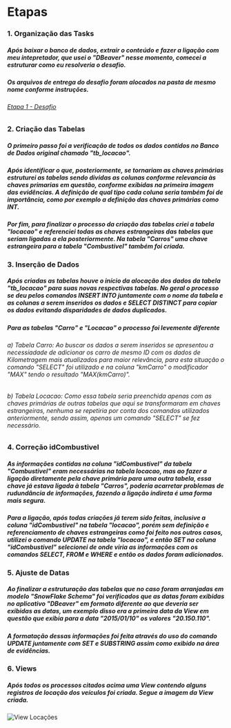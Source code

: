 # Etapas
### 1. Organização das Tasks
  ##### Após baixar o banco de dados, extrair o conteúdo e fazer a ligação com meu intepretador, que usei o "DBeaver" nesse momento, comecei a estruturar como eu resolveria o desafio.
  ##### Os arquivos de entrega do desafio foram alocados na pasta de mesmo nome conforme instruções. 
  ###### [Etapa 1 - Desafio](/Sprint_2/desafio) 

### 2. Criação das Tabelas
  ##### O primeiro passo foi a verificação de todos os dados contidos no Banco de Dados original chamado "tb_locacao".
  ##### Após identificar o que, posteriormente, se tornariam as chaves primárias estruturei as tabelas sendo dividas as colunas conforme relevancia às chaves primarias em questão, conforme exibidas na primeira imagem das evidências. A definição de qual tipo cada coluna seria também foi de importância, como por exemplo a definição das chaves primárias como INT.
  ##### Por fim, para finalizar o processo da criação das tabelas criei a tabela "locacao" e referenciei todas as chaves estrangeiras das tabelas que seriam ligadas a ela posteriormente. Na tabela "Carros" uma chave estrangeira para a tabela "Combustivel" também foi criada.

### 3. Inserção de Dados
  ##### Após criadas as tabelas houve o início da alocação dos dados da tabela "tb_locacao" para suas novas respectivas tabelas. No geral o processo se deu pelos comandos INSERT INTO juntamente com o nome da tabela e as colunas a serem inseridos os dados e SELECT DISTINCT para copiar os dados evitando disparidades de dados duplicados.
  ##### Para as tabelas "Carro" e "Locacao" o processo foi levemente diferente
   ###### a) Tabela Carro: Ao buscar os dados a serem inseridos se apresentou a necessiadade de adicionar os carro de mesmo ID com os dados de Kilometragem mais atualizados para maior relevância, para esta situação o comando "SELECT" foi utilizado e na coluna "kmCarro" o modificador "MAX" tendo o resultado "MAX(kmCarro)".
   ###### b) Tabela Locacao: Como essa tabela seria preenchida apenas com as chaves primárias de outras tabelas que aqui se transformaram em chaves estrangeiras, nenhuma se repetiria por conta dos comandos utilizados anteriormente, sendo assim, apenas um comando "SELECT" se fez necessário.

### 4. Correção idCombustivel
  ##### As informações contidas na coluna "idCombustivel" da tabela "Combustivel" eram necessárias na tabela locacao, mas ao fazer a ligação diretamente pela chave primária para uma outra tabela, essa chave já estava ligada à tabela "Carros", poderia acarretar problemas de rudundância de informações, fazendo a ligação indireta é uma forma mais segura. 
  ##### Para a ligação, após todas criações já terem sido feitas, inclusive a coluna "idCombustivel" na tabela "locacao", porém sem definição e referenciamento de chaves estrangeiras como foi feito nos outros casos, utilizei o comando UPDATE na tabela "locacao", e então SET na coluna "idCombustivel" selecionei de onde viria as informações com os comandos SELECT, FROM e WHERE e então os dados foram adicionados.

### 5. Ajuste de Datas
  ##### Ao finalizar a estruturação das tabelas que no caso foram arranjadas em modelo "SnowFlake Schema" foi verificados que as datas foram exibidas no aplicativo "DBeaver" em formato diferente ao que deveria ser exibidas as datas, um exemplo disso era a primeira data da View em questão que exibia para a data "2015/01/10" os valores "20.150.110".
  ##### A formatação dessas informações foi feita através do uso do comando UPDATE juntamente com SET e SUBSTRING assim como exibido na área de evidências.

### 6. Views
  ##### Após todos os processos citados acima uma View contendo alguns registros de locação dos veículos foi criada. Segue a imagem da View criada.

  ![View Locações](evidencias/View.png)
